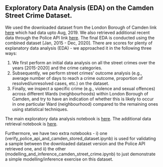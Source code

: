 Exploratory Data Analysis (EDA) on the Camden Street Crime Dataset.
------------------------------
We used the downloaded dataset from the London Borough of Camden link  <a href='https://opendata.camden.gov.uk/Crime-and-Criminal-Justice/On-Street-Crime-In-Camden/qeje-7ve7'>here</a> which had data upto Aug, 2019. We also retrieved additional recent data through the Police API link <a href='https://police-api-client-python.readthedocs.io/en/latest/'>here</a>. The final EDA is conducted using the combined dataset [Jan, 2015 - Dec, 2020].  There are scores for plenty of explanatory data analysis (EDA) - we approached it in the following three ways:

1. We first perform an initial data analysis on all the street crimes over the years [2015-2020] and the crime categories.
2. Subsequently, we perform street crimes' outcome analysis (e.g., average number of days to reach a crime outcome, proportion of resolved/unresolved cases, etc.) on the dataset.
3. Finally, we inspect a specific crime (e.g., violence and sexual offences) across different Wards (neighbourhoods) within London Borough of Camden, and try to have an indication of whether this is likely to occur in one particular Ward (neighbourhood) compared to the remaining ones using statistical techniques.

The main exploratory data analysis notebook is <a href='EDA_camden_street_crime.ipynb'>here</a>.
The additional data retrieval notebook is <a href='data_collection_camden_street_crime.ipynb'>here</a>.

Furthermore, we have two extra notebooks - i) one (verify_police_api_and_camden_stored_dataset.ipynb) is used for validating a sample between the downloaded dataset version and the Police API retrieved one, and ii) the other (modelling_and_inference_camden_street_crime.ipynb) to just demonstrate a simple modelling/inference exercise on this dataset.
